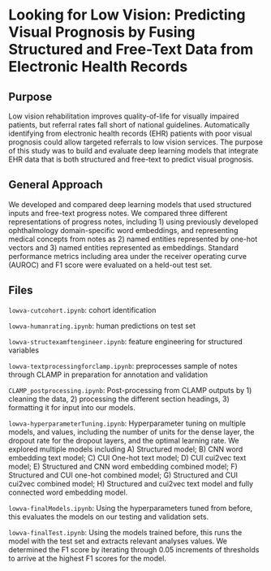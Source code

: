 # Looking for Low Vision: Predicting Visual Prognosis by Fusing Structured and Free-Text Data from Electronic Health Records

## Purpose

Low vision rehabilitation improves quality-of-life for visually impaired patients, but referral rates fall short of national guidelines. Automatically identifying from electronic health records (EHR) patients with poor visual prognosis could allow targeted referrals to low vision services. The purpose of this study was to build and evaluate deep learning models that integrate EHR data that is both structured and free-text to predict visual prognosis.

## General Approach

We developed and compared deep learning models that used structured inputs and free-text progress notes. We compared three different representations of progress notes, including 1) using previously developed ophthalmology domain-specific word embeddings, and representing medical concepts from notes as 2) named entities represented by one-hot vectors and 3) named entities represented as embeddings. Standard performance metrics including area under the receiver operating curve (AUROC) and F1 score were evaluated on a held-out test set.

## Files 

```lowva-cutcohort.ipynb```: cohort identification 

```lowva-humanrating.ipynb```: human predictions on test set 

```lowva-structexamftengineer.ipynb```: feature engineering for structured variables 

```lowva-textprocessingforclamp.ipynb```: preprocesses sample of notes through CLAMP in preparation for annotation and validation 

```CLAMP_postprocessing.ipynb```: Post-processing from CLAMP outputs by 1) cleaning the data, 2) processing the different section headings, 3) formatting it for input into our models.

```lowva-hyperparameterTuning.ipynb```: Hyperparameter tuning on multiple models, and values, including the number of units for the dense layer, the dropout rate for the dropout layers, and the optimal learning rate. We explored multiple models including A) Structured model; B) CNN word embedding text model; C) CUI One-hot text model; D) CUI cui2vec text model; E) Structured and CNN word embedding combined model; F) Structured and CUI one-hot combined model; G) Structured and CUI cui2vec combined model; H) Structured and cui2vec text model and fully connected word embedding model. 

```lowva-finalModels.ipynb```: Using the hyperparameters tuned from before, this evaluates the models on our testing and validation sets. 

```lowva-finalTest.ipynb```: Using the models trained before, this runs the model with the test set and extracts relevant analyses values. We determined the F1 score by iterating through 0.05 increments of thresholds to arrive at the highest F1 scores for the model. 
